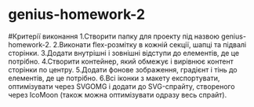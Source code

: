 # genius-homework-2
#Критерії виконання
1.Створити папку для проекту під назвою genius-homework-2.
2.Виконати flex-розмітку в кожній секції, шапці та підвалі сторінки.
3.Додати внутрішні і зовнішні відступи до елементів, де це потрібно.
4.Створити контейнер, який обмежує і вирівнює контент сторінки по центру.
5.Додати фонове зображення, градієнт і тінь до елементів, де це потрібно.
6.Всі іконки з макету експортувати, оптимізувати через SVGOMG і додати до SVG-спрайту, створеного через IcoMoon (також можна оптимізувати одразу весь спрайт).
